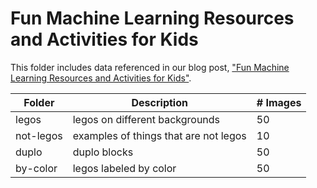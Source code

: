 # Fun Machine Learning Resources and Activities for Kids

This folder includes data referenced in our blog post, ["Fun Machine Learning Resources and Activities for Kids"](https://medium.com/@anno.ai/fun-machine-learning-resources-and-activities-for-kids-36946ad28439).

| Folder        | Description   | # Images	    |
| ------------- | ------------- | ------------- |
| legos         | legos on different backgrounds  | 50  |
| not-legos     | examples of things that are not legos | 10  |
| duplo     | duplo blocks | 50  |
| by-color     | legos labeled by color | 50  |